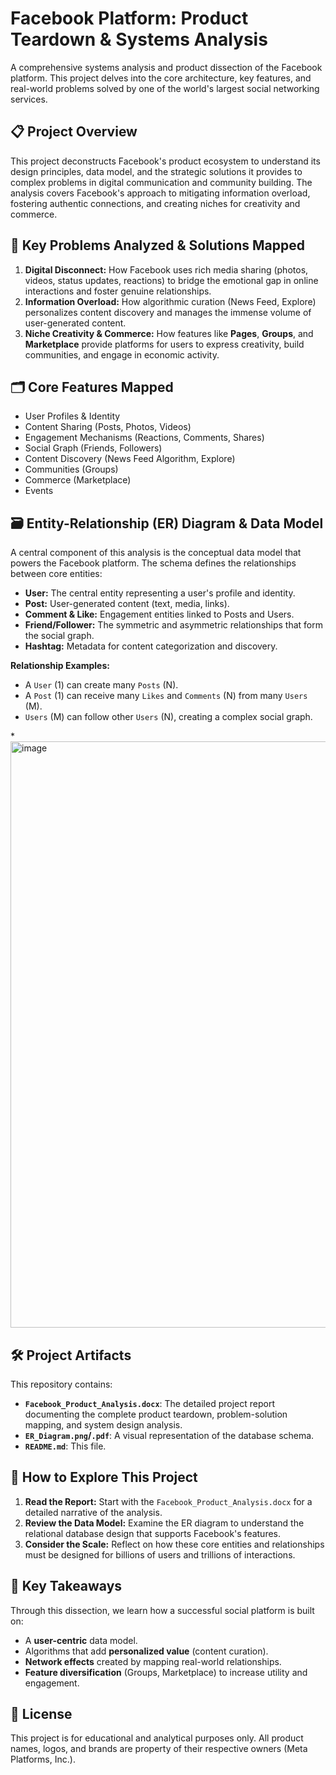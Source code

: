 # Facebook Platform: Product Teardown & Systems Analysis

A comprehensive systems analysis and product dissection of the Facebook platform. This project delves into the core architecture, key features, and real-world problems solved by one of the world's largest social networking services.

## 📋 Project Overview

This project deconstructs Facebook's product ecosystem to understand its design principles, data model, and the strategic solutions it provides to complex problems in digital communication and community building. The analysis covers Facebook's approach to mitigating information overload, fostering authentic connections, and creating niches for creativity and commerce.

## 🎯 Key Problems Analyzed & Solutions Mapped

1.  **Digital Disconnect:** How Facebook uses rich media sharing (photos, videos, status updates, reactions) to bridge the emotional gap in online interactions and foster genuine relationships.
2.  **Information Overload:** How algorithmic curation (News Feed, Explore) personalizes content discovery and manages the immense volume of user-generated content.
3.  **Niche Creativity & Commerce:** How features like **Pages**, **Groups**, and **Marketplace** provide platforms for users to express creativity, build communities, and engage in economic activity.

## 🗂️ Core Features Mapped

*   User Profiles & Identity
*   Content Sharing (Posts, Photos, Videos)
*   Engagement Mechanisms (Reactions, Comments, Shares)
*   Social Graph (Friends, Followers)
*   Content Discovery (News Feed Algorithm, Explore)
*   Communities (Groups)
*   Commerce (Marketplace)
*   Events

## 🗃️ Entity-Relationship (ER) Diagram & Data Model

A central component of this analysis is the conceptual data model that powers the Facebook platform. The schema defines the relationships between core entities:

*   **User:** The central entity representing a user's profile and identity.
*   **Post:** User-generated content (text, media, links).
*   **Comment & Like:** Engagement entities linked to Posts and Users.
*   **Friend/Follower:** The symmetric and asymmetric relationships that form the social graph.
*   **Hashtag:** Metadata for content categorization and discovery.

**Relationship Examples:**
*   A `User` (1) can create many `Posts` (N).
*   A `Post` (1) can receive many `Likes` and `Comments` (N) from many `Users` (M).
*   `Users` (M) can follow other `Users` (N), creating a complex social graph.

*<img width="975" height="938" alt="image" src="https://github.com/user-attachments/assets/73987dec-019f-477b-9d1e-cb88252fec13" />

## 🛠️ Project Artifacts

This repository contains:
-   **`Facebook_Product_Analysis.docx`**: The detailed project report documenting the complete product teardown, problem-solution mapping, and system design analysis.
-   **`ER_Diagram.png`/`.pdf`**: A visual representation of the database schema.
-   **`README.md`**: This file.

## 🚀 How to Explore This Project

1.  **Read the Report:** Start with the `Facebook_Product_Analysis.docx` for a detailed narrative of the analysis.
2.  **Review the Data Model:** Examine the ER diagram to understand the relational database design that supports Facebook's features.
3.  **Consider the Scale:** Reflect on how these core entities and relationships must be designed for billions of users and trillions of interactions.

## 📌 Key Takeaways

Through this dissection, we learn how a successful social platform is built on:
-   A **user-centric** data model.
-   Algorithms that add **personalized value** (content curation).
-   **Network effects** created by mapping real-world relationships.
-   **Feature diversification** (Groups, Marketplace) to increase utility and engagement.

## 📄 License

This project is for educational and analytical purposes only. All product names, logos, and brands are property of their respective owners (Meta Platforms, Inc.).
